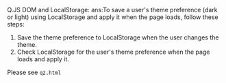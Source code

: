 Q.JS DOM and LocalStorage:
ans:To save a user's theme preference (dark or light) using LocalStorage and apply it when the page loads, follow these steps:

1. Save the theme preference to LocalStorage when the user changes the theme.
2. Check LocalStorage for the user's theme preference when the page loads and apply it.

Please see `q2.html`